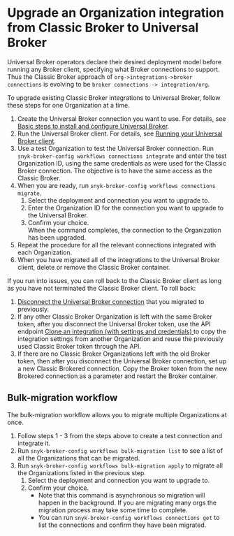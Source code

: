 # Upgrade an Organization integration from Classic Broker to Universal Broker

Universal Broker operators declare their desired deployment model before running any Broker client, specifying what Broker connections to support. Thus the Classic Broker approach of `org->integrations->broker connections` is evolving to be `broker connections -> integration/org`.

To upgrade existing Classic Broker integrations to Universal Broker, follow these steps for one Organization at a time.&#x20;

1. Create the Universal Broker connection you want to use. For details, see [Basic steps to install and configure Universal Broker](basic-steps-to-install-and-configure-universal-broker.md).
2. Run the Universal Broker client. For details, see [Running your Universal Broker client](running-your-universal-broker-client.md).
3. Use a test Organization to test the Universal Broker connection. Run `snyk-broker-config workflows connections integrate`  and enter the test Organization ID, using the same credentials as were used for the Classic Broker connection. The objective is to have the same access as the Classic Broker.
4. When you are ready, run `snyk-broker-config workflows connections migrate`.
   1. Select the deployment and connection you want to upgrade to.
   2. Enter the Organization ID for the connection you want to upgrade to the Universal Broker.
   3. Confirm your choice.\
      When the command completes, the connection to the Organization has been upgraded.
5. Repeat the procedure for all the relevant connections integrated with each Organization.
6. When you have migrated all of the integrations to the Universal Broker client, delete or remove the Classic Broker container.

If you run into issues, you can roll back to the Classic Broker client as long as you have not terminated the Classic Broker client. To roll back:

1. [Disconnect the Universal Broker connection](./disconnect-and-clean-up.md) that you migrated to previously.
2. If any other Classic Broker Organization is left with the same Broker token, after you disconnect the Universal Broker token, use the API endpoint [Clone an integration (with settings and credentials) ](../../../snyk-api/reference/integrations-v1.md#post-org-orgid-integrations-integrationid-clone)to copy the integration settings from another Organization and reuse the previously used Classic Broker token through the API.
3. If there are no Classic Broker Organizations left with the old Broker token, then after you disconnect the Universal Broker connection, set up a new Classic Brokered connection. Copy the Broker token from the new Brokered connection as a parameter and restart the Broker container.

## Bulk-migration workflow

The bulk-migration workflow allows you to migrate multiple Organizations at once.

1. Follow steps 1 - 3 from the steps above to create a test connection and integrate it.
2. Run `snyk-broker-config workflows bulk-migration list` to see a list of all the Organizations that can be migrated.
3. Run `snyk-broker-config workflows bulk-migration apply` to migrate all the Organizations listed in the previous step.
   1. Select the deployment and connection you want to upgrade to.
   2. Confirm your choice.
      - Note that this command is asynchronous so migration will happen in the background. If you are migrating many orgs the migration process may take some time to complete.
      - You can run `snyk-broker-config workflows connections get` to list the connections and confirm they have been migrated.
